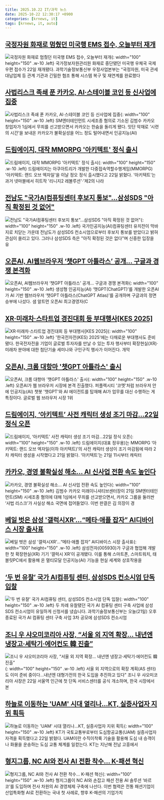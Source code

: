 ```yaml
---
title: 2025.10.22 IT/과학 뉴스
date: 2025-10-22 12:30:17 +0900
categories: [krnews, it]
tags: [krnews, it, auto]
---
```

## [국정자원 화재로 멈췄던 미국행 EMS 접수, 오늘부터 재개](https://n.news.naver.com/mnews/article/032/0003403641)

![국정자원 화재로 멈췄던 미국행 EMS 접수, 오늘부터 재개](https://mimgnews.pstatic.net/image/origin/032/2025/10/22/3403641.jpg?type=nf220_150){: width="100" height="150" .w-10 .left}
국가정보자원관리원 화재로 중단됐던 미국행 우체국 국제 우편 접수가 22일 재개됐다. 과학기술정보통신부 우정사업본부는 “국정자원, 미국 관세 대납업체 등 관계 기관과 긴밀한 협조 통해 시스템 복구 및 재연계를 완료했다

## [사법리스크 족쇄 푼 카카오, AI·스테이블 코인 등 신사업에 집중](https://n.news.naver.com/mnews/article/032/0003403563)

![사법리스크 족쇄 푼 카카오, AI·스테이블 코인 등 신사업에 집중](https://mimgnews.pstatic.net/image/origin/032/2025/10/21/3403563.jpg?type=nf220_150){: width="100" height="150" .w-10 .left}
SM엔터테인먼트 시세조종 혐의로 기소된 김범수 카카오 창업자가 1심에서 무죄를 선고받으면서 카카오는 한숨을 돌리게 됐다. 잇단 악재로 ‘시련의 시간’을 보내온 카카오가 불확실성을 어느 정도 털어내면서 인공지능(AI)

## [드림에이지, 대작 MMORPG '아키텍트' 정식 출시](https://n.news.naver.com/mnews/article/001/0015693645)

![드림에이지, 대작 MMORPG '아키텍트' 정식 출시](https://mimgnews.pstatic.net/image/origin/001/2025/10/22/15693645.jpg?type=nf220_150){: width="100" height="150" .w-10 .left}
드림에이지는 아쿠아트리가 개발한 다중접속역할수행게임(MMORPG) '아키텍트: 랜드 오브 엑자일'을 이날 정오 정식 출시했다고 22일 밝혔다. '아키텍트'는 과거 넷마블에서 히트작 '리니지2 레볼루션'·'제2의 나라

## [전남도 "국가AI컴퓨팅센터 후보지 통보"…삼성SDS "아직 확정된 것 없어"](https://n.news.naver.com/mnews/article/092/0002394757)

![전남도 "국가AI컴퓨팅센터 후보지 통보"…삼성SDS "아직 확정된 것 없어"](https://mimgnews.pstatic.net/image/origin/092/2025/10/21/2394757.jpg?type=nf220_150){: width="100" height="150" .w-10 .left}
국가인공지능(AI)컴퓨팅센터 유치전이 막바지로 치닫는 가운데 전남도가 삼성SDS 컨소시엄으로부터 후보지 통보를 받았다고 밝혀 관심이 쏠리고 있다. 그러나 삼성SDS 측은 "아직 확정된 것은 없다"며 신중한 입장을 유

## [오픈AI, AI웹브라우저 ‘챗GPT 아틀라스’ 공개… 구글과 경쟁 본격화](https://n.news.naver.com/mnews/article/018/0006143582)

![오픈AI, AI웹브라우저 ‘챗GPT 아틀라스’ 공개… 구글과 경쟁 본격화](https://mimgnews.pstatic.net/image/origin/018/2025/10/22/6143582.jpg?type=nf220_150){: width="100" height="150" .w-10 .left}
생성형 인공지능(AI) ‘챗GPT(ChatGPT)’를 개발한 오픈AI가 AI 기반 웹브라우저 ‘챗GPT 아틀라스(ChatGPT Atlas)’를 공개하며 구글과의 정면 승부에 나섰다. 샘 알트먼 오픈AI 최고경영자(C

## [XR·미래차·스타트업 경진대회 등 부대행사[KES 2025]](https://n.news.naver.com/mnews/article/030/0003361292)

![XR·미래차·스타트업 경진대회 등 부대행사[KES 2025]](https://mimgnews.pstatic.net/image/origin/030/2025/10/21/3361292.jpg?type=nf220_150){: width="100" height="150" .w-10 .left}
'한국전자전(KES) 2025'에는 다채로운 부대행사도 준비됐다. 한국전자전을 기업이 글로벌 투자자를 만날 수 있는 투자 행사부터 확장현실(XR)·미래차 분야에 대한 첨단기술 세미나와 구인구직 행사가 이어진다. 개막

## [오픈AI, 크롬 대항마 '챗GPT 아틀라스' 출시](https://n.news.naver.com/mnews/article/003/0013549491)

![오픈AI, 크롬 대항마 '챗GPT 아틀라스' 출시](https://mimgnews.pstatic.net/image/origin/003/2025/10/22/13549491.jpg?type=nf220_150){: width="100" height="150" .w-10 .left}
오픈AI가 웹 브라우저 시장에 본격 진출했다. 퍼플렉시티 '코멧'처럼 브라우저 안에 인공지능(AI) 챗봇 '챗GPT'와 AI 에이전트를 탑재해 AI가 업무를 대신 수행하는 게 특징이다. 글로벌 웹 브라우저 시장 1위

## [드림에이지, ‘아키텍트’ 사전 캐릭터 생성 조기 마감…22일 정식 오픈](https://n.news.naver.com/mnews/article/009/0005576366)

![드림에이지, ‘아키텍트’ 사전 캐릭터 생성 조기 마감…22일 정식 오픈](https://mimgnews.pstatic.net/image/origin/009/2025/10/21/5576366.jpg?type=nf220_150){: width="100" height="150" .w-10 .left}
드림에이지(대표 정우용)는 MMORPG ‘아키텍트: 랜드 오브 엑자일(이하 아키텍트)’의 사전 캐릭터 생성이 조기 마감됨에 따라 2차 캐릭터 생성을 시작했다고 21일 밝혔다. ‘아키텍트’는 21일 11시부터 캐릭터

## [카카오, 경영 불확실성 해소… AI 신사업 전환 속도 높인다](https://n.news.naver.com/mnews/article/081/0003584129)

![카카오, 경영 불확실성 해소… AI 신사업 전환 속도 높인다](https://mimgnews.pstatic.net/image/origin/081/2025/10/22/3584129.jpg?type=nf220_150){: width="100" height="150" .w-10 .left}
김범수 카카오 미래이니셔티브센터장이 21일 SM엔터테인먼트(SM) 시세조종 혐의에 대해 1심에서 무죄를 선고받으면서, 카카오 그룹을 둘러싼 ‘사법 리스크’가 사실상 해소 국면에 접어들었다. 이번 판결은 김 의장이 경

## [베일 벗은 삼성 '갤럭시XR'…“메타·애플 잡자” AI디바이스 시장 출사표](https://n.news.naver.com/mnews/article/011/0004546323)

![베일 벗은 삼성 '갤럭시XR'…“메타·애플 잡자” AI디바이스 시장 출사표](https://mimgnews.pstatic.net/image/origin/011/2025/10/22/4546323.jpg?type=nf220_150){: width="100" height="150" .w-10 .left}
삼성전자(005930)가 구글과 협업해 개발한 첫 확장현실(XR) 기기 ‘갤럭시 XR’이 공개됐다. 이를 통해 스마트폰, 스마트워치, 태블릿PC에서 활용해 온 멀티모달 인공지능(AI) 기능을 현실 세계와 상호작용을

## [‘두 번 유찰’ 국가 AI컴퓨팅 센터, 삼성SDS 컨소시엄 단독 입찰](https://n.news.naver.com/mnews/article/056/0012050881)

![‘두 번 유찰’ 국가 AI컴퓨팅 센터, 삼성SDS 컨소시엄 단독 입찰](https://mimgnews.pstatic.net/image/origin/056/2025/10/21/12050881.jpg?type=nf220_150){: width="100" height="150" .w-10 .left}
두 차례 유찰됐던 국가 AI 컴퓨팅 센터 구축 사업에 삼성SDS 컨소시엄이 유일하게 신청서를 냈습니다. 과학기술정보통신부는 오늘(21일) 오후 종료된 국가 AI 컴퓨팅 센터 구축 사업 3차 공모에 삼성SDS 컨소시엄

## [조니 우 샤오미코리아 사장, “서울 외 지역 확장… 내년엔 냉장고·세탁기·에어컨도 韓 진출”](https://n.news.naver.com/mnews/article/138/0002207494)

![조니 우 샤오미코리아 사장, “서울 외 지역 확장… 내년엔 냉장고·세탁기·에어컨도 韓 진출”](https://mimgnews.pstatic.net/image/origin/138/2025/10/22/2207494.jpg?type=nf220_150){: width="100" height="150" .w-10 .left}
서울 외 지역으로의 확장 계획(AS 센터)도 이미 준비 중이다…내년엔 대형가전의 한국 도입을 추진하고 있다" 조니 우 샤오미코리아 사장은 22일 서울역 인근에 첫 단독 서비스센터를 공식 개소하며, 한국 시장에서 본

## [하늘로 이동하는 'UAM' 시대 열리나…KT, 실증사업자 지위 획득](https://n.news.naver.com/mnews/article/079/0004077751)

![하늘로 이동하는 'UAM' 시대 열리나…KT, 실증사업자 지위 획득](https://mimgnews.pstatic.net/image/origin/079/2025/10/22/4077751.jpg?type=nf220_150){: width="100" height="150" .w-10 .left}
KT가 국토교통부로부터 도심항공교통(UAM) 실증사업자 자격을 획득했다고 22일 밝혔다. UAM이란 수직이착륙 기술을 활용해 도심 내 승객이나 화물을 운송하는 도심 교통 체계를 일컫는다. KT는 지난해 전남 고흥에서

## [형지그룹, NC AI와 전사 AI 전환 착수… K-패션 혁신](https://n.news.naver.com/mnews/article/018/0006143649)

![형지그룹, NC AI와 전사 AI 전환 착수… K-패션 혁신](https://mimgnews.pstatic.net/image/origin/018/2025/10/22/6143649.jpg?type=nf220_150){: width="100" height="150" .w-10 .left}
형지그룹이 NC AI와 손잡고 패션 전용 AI 솔루션 ‘바르코’를 도입하며 전사 차원의 AI 경영체제 구축에 나선다. 이번 협력은 전통 패션기업이 산업특화형 AI로 전환하는 국내 첫 사례로, 향후 K-패션의 기업가치

